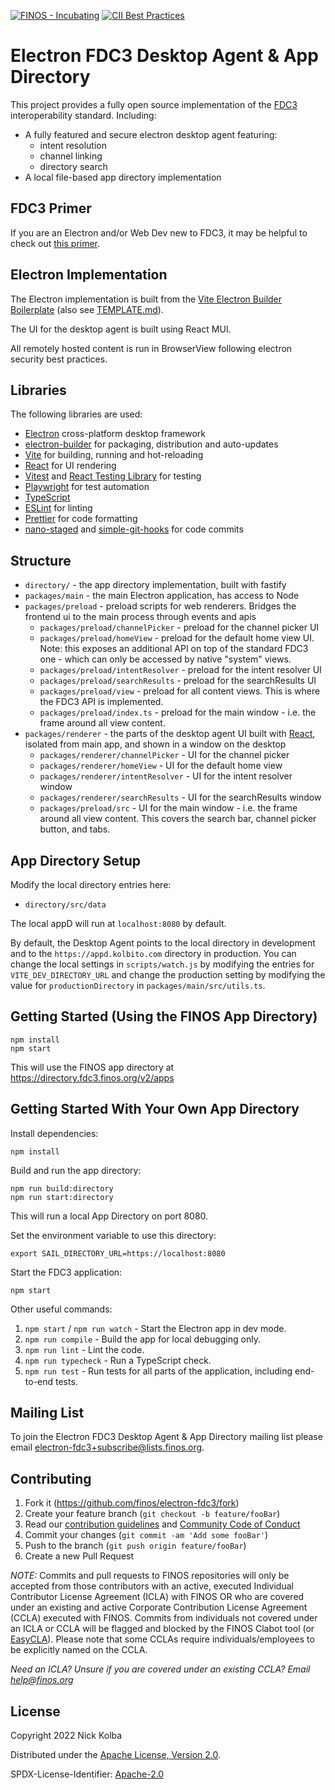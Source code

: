 [![FINOS - Incubating](https://cdn.jsdelivr.net/gh/finos/contrib-toolbox@master/images/badge-incubating.svg)](https://finosfoundation.atlassian.net/wiki/display/FINOS/Incubating)
[![CII Best Practices](https://bestpractices.coreinfrastructure.org/projects/6303/badge)](https://bestpractices.coreinfrastructure.org/projects/6303)

# Electron FDC3 Desktop Agent & App Directory

This project provides a fully open source implementation of the [FDC3](https://fdc3.finos.com) interoperability standard.  Including:
- A fully featured and secure electron desktop agent featuring:
    - intent resolution
    - channel linking
    - directory search
- A local file-based app directory implementation

## FDC3 Primer

If you are an Electron and/or Web Dev new to FDC3, it may be helpful to check out [this primer](FDC3_PRIMER.md).

## Electron Implementation

The Electron implementation is built from the [Vite Electron Builder Boilerplate] (also see [TEMPLATE.md](./TEMPLATE.md)). 

The UI for the desktop agent is built using React MUI.

All remotely hosted content is run in BrowserView following electron security best practices.


## Libraries

The following libraries are used:
- [Electron] cross-platform desktop framework
- [electron-builder] for packaging, distribution and auto-updates
- [Vite] for building, running and hot-reloading
- [React] for UI rendering
- [Vitest] and [React Testing Library] for testing
- [Playwright] for test automation
- [TypeScript]
- [ESLint] for linting
- [Prettier] for code formatting
- [nano-staged] and [simple-git-hooks] for code commits


[Electron]: https://github.com/electron/electron
[electron-builder]: https://github.com/electron-userland/electron-builder
[Vite]: https://github.com/vitejs/vite/
[Vite Electron Builder Boilerplate]: https://github.com/cawa-93/vite-electron-builder
[Vitest]: https://vitest.dev/
[React]: https://reactjs.org/
[MUI]: https://github.com/mui
[React Testing Library]: https://testing-library.com/docs/react-testing-library/intro/
[Typescript]: https://github.com/microsoft/TypeScript/
[Playwright]: https://playwright.dev
[Prettier]: https://prettier.io/
[ESLint]: https://eslint.org/
[nano-staged]: https://github.com/usmanyunusov/nano-staged
[simple-git-hooks]: https://github.com/toplenboren/simple-git-hooks
[fastify]: https://www.fastify.io/

## Structure

- `directory/`   - the app directory implementation, built with fastify
- `packages/main` - the main Electron application, has access to Node
- `packages/preload` - preload scripts for web renderers.  Bridges the frontend ui to the main process through events and apis
    - `packages/preload/channelPicker` - preload for the channel picker UI
    - `packages/preload/homeView` - preload for the default home view UI. Note: this exposes an additional API on top of the standard FDC3 one - which can only be accessed by native "system" views.
    - `packages/preload/intentResolver` - preload for the intent resolver UI
    - `packages/preload/searchResults` - preload for the searchResults UI
    - `packages/preload/view` - preload for all content views.  This is where the FDC3 API is implemented.
    - `packages/preload/index.ts` - preload for the main window - i.e. the frame around all view content.
- `packages/renderer` - the parts of the desktop agent UI built with [React], isolated from main app, and shown in a window on the desktop
    - `packages/renderer/channelPicker` - UI for the channel picker
    - `packages/renderer/homeView` - UI for the default home view
    - `packages/renderer/intentResolver` - UI for the intent resolver window
    - `packages/renderer/searchResults` - UI for the searchResults window
    - `packages/preload/src` - UI for the main window - i.e. the frame around all view content.  This covers the search bar, channel picker button, and tabs.

## App Directory Setup

Modify the local directory entries here:

- `directory/src/data`

The local appD will run at `localhost:8080` by default.

By default, the Desktop Agent points to the local directory in development and to the `https://appd.kolbito.com` directory in production.  You can change the local settings in `scripts/watch.js` by modifying the entries for `VITE_DEV_DIRECTORY_URL` and change the production setting by modifying the value for `productionDirectory` in `packages/main/src/utils.ts`.

## Getting Started (Using the FINOS App Directory)

~~~
npm install
npm start
~~~

This will use the FINOS app directory at https://directory.fdc3.finos.org/v2/apps

## Getting Started With Your Own App Directory

Install dependencies:

~~~
npm install
~~~

Build and run the app directory:

~~~
npm run build:directory
npm run start:directory
~~~

This will run a local App Directory on port 8080.

Set the environment variable to use this directory: 

~~~
export SAIL_DIRECTORY_URL=https://localhost:8080
~~~

Start the FDC3 application:

~~~
npm start
~~~

Other useful commands:

1. `npm start` / `npm run watch` - Start the Electron app in dev mode.
1. `npm run compile` - Build the app for local debugging only.
1. `npm run lint` - Lint the code.
1. `npm run typecheck` - Run a TypeScript check.
1. `npm run test` - Run tests for all parts of the application, including end-to-end tests.

## Mailing List

To join the Electron FDC3 Desktop Agent & App Directory mailing list please email [electron-fdc3+subscribe@lists.finos.org](mailto:electron-fdc3+subscribe@lists.finos.org).


## Contributing

1. Fork it (<https://github.com/finos/electron-fdc3/fork>)
2. Create your feature branch (`git checkout -b feature/fooBar`)
3. Read our [contribution guidelines](.github/CONTRIBUTING.md) and [Community Code of Conduct](https://www.finos.org/code-of-conduct)
4. Commit your changes (`git commit -am 'Add some fooBar'`)
5. Push to the branch (`git push origin feature/fooBar`)
6. Create a new Pull Request

_NOTE:_ Commits and pull requests to FINOS repositories will only be accepted from those contributors with an active, executed Individual Contributor License Agreement (ICLA) with FINOS OR who are covered under an existing and active Corporate Contribution License Agreement (CCLA) executed with FINOS. Commits from individuals not covered under an ICLA or CCLA will be flagged and blocked by the FINOS Clabot tool (or [EasyCLA](https://github.com/finos/community/blob/master/governance/Software-Projects/EasyCLA.md)). Please note that some CCLAs require individuals/employees to be explicitly named on the CCLA.

*Need an ICLA? Unsure if you are covered under an existing CCLA? Email [help@finos.org](mailto:help@finos.org)*


## License

Copyright 2022 Nick Kolba

Distributed under the [Apache License, Version 2.0](http://www.apache.org/licenses/LICENSE-2.0).

SPDX-License-Identifier: [Apache-2.0](https://spdx.org/licenses/Apache-2.0)
